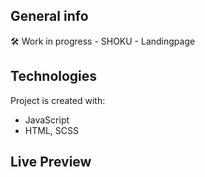 ## General info

🛠 Work in progress - SHOKU - Landingpage

## Technologies

Project is created with:

- JavaScript
- HTML, SCSS

## Live Preview
